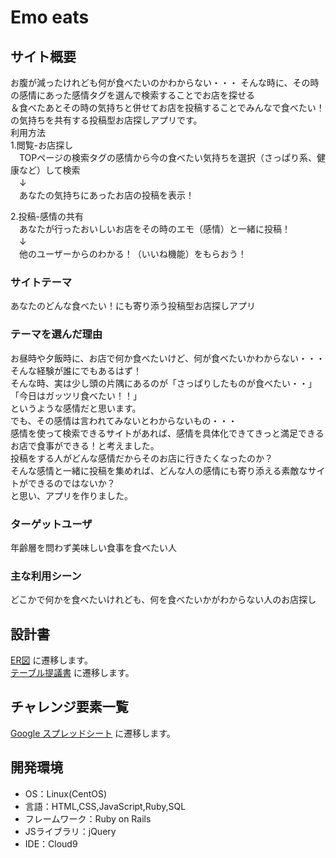 # Emo eats

## サイト概要
お腹が減ったけれども何が食べたいのかわからない・・・
そんな時に、その時の感情にあった感情タグを選んで検索することでお店を探せる<br>
＆食べたあとその時の気持ちと併せてお店を投稿することでみんなで食べたい！の気持ちを共有する投稿型お店探しアプリです。<br>
利用方法<br>
1.閲覧-お店探し<br>
　TOPページの検索タグの感情から今の食べたい気持ちを選択（さっぱり系、健康など）して検索<br>
　↓<br>
　あなたの気持ちにあったお店の投稿を表示！
 
2.投稿-感情の共有<br>
　あなたが行ったおいしいお店をその時のエモ（感情）と一緒に投稿！<br>
　↓<br>
　他のユーザーからのわかる！（いいね機能）をもらおう！


### サイトテーマ
あなたのどんな食べたい！にも寄り添う投稿型お店探しアプリ

### テーマを選んだ理由
お昼時や夕飯時に、お店で何か食べたいけど、何が食べたいかわからない・・・そんな経験が誰にでもあるはず！<br>
そんな時、実は少し頭の片隅にあるのが「さっぱりしたものが食べたい・・」「今日はガッツリ食べたい！！」<br>
というような感情だと思います。<br>
でも、その感情は言われてみないとわからないもの・・・<br>
感情を使って検索できるサイトがあれば、感情を具体化できてきっと満足できるお店で食事ができる！と考えました。<br>
投稿をする人がどんな感情だからそのお店に行きたくなったのか？<br>
そんな感情と一緒に投稿を集めれば、どんな人の感情にも寄り添える素敵なサイトができるのではないか？<br>
と思い、アプリを作りました。<br>

### ターゲットユーザ
年齢層を問わず美味しい食事を食べたい人

### 主な利用シーン
どこかで何かを食べたいけれども、何を食べたいかがわからない人のお店探し

## 設計書
[ER図](https://app.diagrams.net/#G1TUX24gSguFUgLm5Xzc7GsJkcIf1Lw94L) に遷移します。<br>
[テーブル提議書](https://docs.google.com/spreadsheets/d/1cuKqyvvXVH9mdSimJ76pUcbme-NRPVJ6Zj18zdHHHKY/edit#gid=658039529) に遷移します。

## チャレンジ要素一覧
[Google スプレッドシート](https://docs.google.com/spreadsheets/d/1LOVrXFbPOSI3NcVhj2ao_5mYSttPcsvzeQ9MAkW-CbY/edit#gid=0) に遷移します。

## 開発環境
- OS：Linux(CentOS)
- 言語：HTML,CSS,JavaScript,Ruby,SQL
- フレームワーク：Ruby on Rails
- JSライブラリ：jQuery
- IDE：Cloud9


